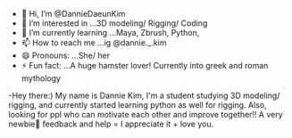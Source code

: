 - 👋 Hi, I’m @DannieDaeunKim
- 👀 I’m interested in ...3D modeling/ Rigging/ Coding
- 🌱 I’m currently learning ...Maya, Zbrush, Python, 
- 📫 How to reach me ...ig @dannie._.kim
- 😄 Pronouns: ...She/ her
- ⚡ Fun fact: ...A huge hamster lover! Currently into greek and roman mythology

-Hey there:) My name is Dannie Kim, I'm a student studying 3D modeling/ rigging,
and currently started learning python as well for rigging.
Also, looking for ppl who can motivate each other and improve together!!
A very newbie🌱 feedback and help = I appreciate it + love you.
